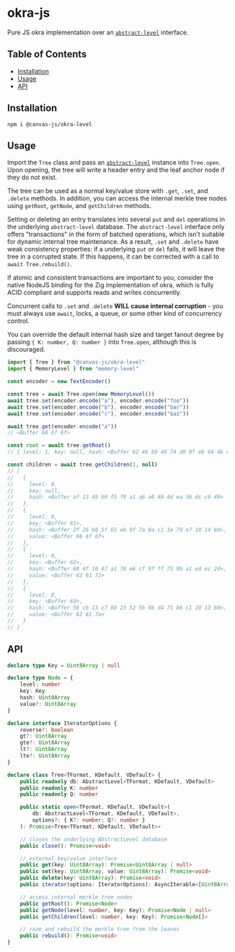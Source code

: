 # okra-js

Pure JS okra implementation over an [`abstract-level`](https://github.com/Level/abstract-level) interface.

## Table of Contents

- [Installation](#installation)
- [Usage](#usage)
- [API](#api)

## Installation

```
npm i @canvas-js/okra-level
```

## Usage

Import the `Tree` class and pass an [`abstract-level`](https://github.com/Level/abstract-level) instance into `Tree.open`. Upon opening, the tree will write a header entry and the leaf anchor node if they do not exist.

The tree can be used as a normal key/value store with `.get`, `.set`, and `.delete` methods. In addition, you can access the internal merkle tree nodes using `getRoot`, `getNode`, and `getChildren` methods.

Setting or deleting an entry translates into several `put` and `del` operations in the underlying `abstract-level` database. The `abstract-level` interface only offers "transactions" in the form of batched operations, which isn't suitable for dynamic internal tree maintenance. As a result, `.set` and `.delete` have weak consistency properties: if a underlying `put` or `del` fails, it will leave the tree in a corrupted state. If this happens, it can be corrected with a call to `await Tree.rebuild()`.

If atomic and consistent transactions are important to you, consider the native NodeJS binding for the Zig implementation of okra, which is fully ACID compliant and supports reads and writes concurrently.

Concurrent calls to `.set` and `.delete` **WILL cause internal corruption** - you must always use `await`, locks, a queue, or some other kind of concurrency control.

You can override the default internal hash size and target fanout degree by passing `{ K: number, Q: number }` into `Tree.open`, although this is discouraged.

```js
import { Tree } from "@canvas-js/okra-level"
import { MemoryLevel } from "memory-level"

const encoder = new TextEncoder()

const tree = await Tree.open(new MemoryLevel())
await tree.set(encoder.encode("a"), encoder.encode("foo"))
await tree.set(encoder.encode("b"), encoder.encode("bar"))
await tree.set(encoder.encode("c"), encoder.encode("baz"))

await tree.get(encoder.encode("a"))
// <Buffer 66 6f 6f>

const root = await tree.getRoot()
// { level: 1, key: null, hash: <Buffer 62 46 b9 40 74 d0 9f eb 64 4b e1 a1 c1 2c 1f 50> }

const children = await tree.getChildren(1, null)
// [
//   {
//     level: 0,
//     key: null,
//     hash: <Buffer af 13 49 b9 f5 f9 a1 a6 a0 40 4d ea 36 dc c9 49>
//   },
//   {
//     level: 0,
//     key: <Buffer 61>,
//     hash: <Buffer 2f 26 b8 5f 65 eb 9f 7a 8a c1 1e 79 e7 10 14 8d>,
//     value: <Buffer 66 6f 6f>
//   },
//   {
//     level: 0,
//     key: <Buffer 62>,
//     hash: <Buffer 68 4f 10 47 a1 78 e6 cf 9f ff 75 9b a1 ed ec 2d>,
//     value: <Buffer 62 61 72>
//   },
//   {
//     level: 0,
//     key: <Buffer 63>,
//     hash: <Buffer 56 cb 13 c7 88 23 52 5b 08 d4 71 b6 c1 20 13 60>,
//     value: <Buffer 62 61 7a>
//   }
// ]
```

## API

```ts
declare type Key = Uint8Array | null

declare type Node = {
	level: number
	key: Key
	hash: Uint8Array
	value?: Uint8Array
}

declare interface IteratorOptions {
	reverse?: boolean
	gt?: Uint8Array
	gte?: Uint8Array
	lt?: Uint8Array
	lte?: Uint8Array
}

declare class Tree<TFormat, KDefault, VDefault> {
	public readonly db: AbstractLevel<TFormat, KDefault, VDefault>
	public readonly K: number
	public readonly Q: number

	public static open<TFormat, KDefault, VDefault>(
		db: AbstractLevel<TFormat, KDefault, VDefault>,
		options?: { K?: number; Q?: number }
	): Promise<Tree<TFormat, KDefault, VDefault>>

	// closes the underlying AbstractLevel database
	public close(): Promise<void>

	// external key/value interface
	public get(key: Uint8Array): Promise<Uint8Array | null>
	public set(key: Uint8Array, value: Uint8Array): Promise<void>
	public delete(key: Uint8Array): Promise<void>
	public iterator(options: IteratorOptions): AsyncIterable<[Uint8Array, Uint8Array]>

	// access internal merkle tree nodes
	public getRoot(): Promise<Node>
	public getNode(level: number, key: Key): Promise<Node | null>
	public getChildren(level: number, key: Key): Promise<Node[]>

	// raze and rebuild the merkle tree from the leaves
	public rebuild(): Promise<void>
}
```
